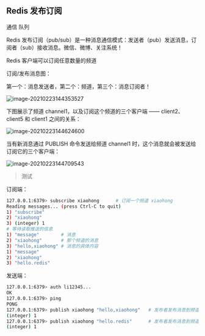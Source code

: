 ## Redis 发布订阅

通信	队列

Redis 发布订阅（pub/sub）是一种消息通信模式：发送者（pub）发送消息，订阅者（sub）接收消息。微信、微博、关注系统！

Redis 客户端可以订阅任意数量的频道

订阅/发布消息图：

第一个：消息发送者，第二个：频道，第三个：消息订阅者！

![image-20210223144353527](C:\Users\李祥鸿\AppData\Roaming\Typora\typora-user-images\image-20210223144353527.png)

下图展示了频道 channel1，以及订阅这个频道的三个客户端 —— client2、client5 和 client1 之间的关系：

![image-20210223144624600](C:\Users\李祥鸿\AppData\Roaming\Typora\typora-user-images\image-20210223144624600.png)

当有新消息通过 PUBLISH 命令发送给频道 channel1 时，这个消息就会被发送给订阅它的三个客户端：

![image-20210223144709543](C:\Users\李祥鸿\AppData\Roaming\Typora\typora-user-images\image-20210223144709543.png)

> 测试

订阅端：

```bash
127.0.0.1:6379> subscribe xiaohong		# 订阅一个频道 xiaohong
Reading messages... (press Ctrl-C to quit)
1) "subscribe"
2) "xiaohong"
3) (integer) 1
# 等待读取推送的信息
1) "message"		# 消息
2) "xiaohong"		# 那个频道的消息
3) "hello,xiaohong"	# 消息的具体内容
1) "message"
2) "xiaohong"
3) "hello.redis"
```

发送端：

```bash
127.0.0.1:6379> auth li12345...
OK
127.0.0.1:6379> ping
PONG
127.0.0.1:6379> publish xiaohong "hello,xiaohong"	# 发布者发布消息到频道！
(integer) 1
127.0.0.1:6379> publish xiaohong "hello.redis"		# 发布者发布消息到频道！
(integer) 1
```
